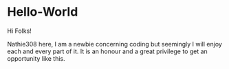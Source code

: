# Hello-World

Hi Folks!

Nathie308 here, I am a newbie concerning coding but seemingly I will enjoy each and every part of it.
It is an honour and a great privilege to get an opportunity like this.
